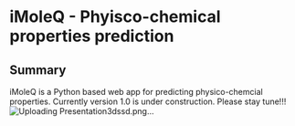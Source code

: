 # iMoleQ - Phyisco-chemical properties prediction
## Summary
iMoleQ is a Python based web app for predicting physico-chemcial properties. Currently version 1.0 is under construction. Please stay tune!!!
![Uploading Presentation3dssd.png…]()
